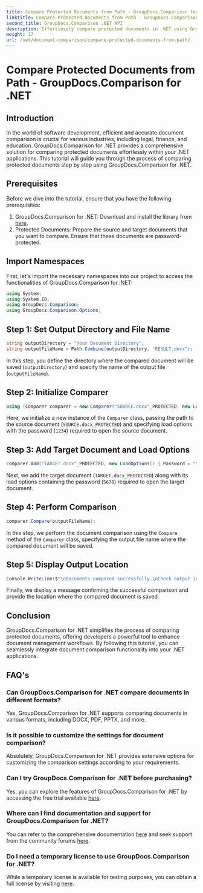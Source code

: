 ```yaml
---
title: Compare Protected Documents from Path - GroupDocs.Comparison for .NET
linktitle: Compare Protected Documents from Path - GroupDocs.Comparison for .NET
second_title: GroupDocs.Comparison .NET API
description: Effortlessly compare protected documents in .NET using GroupDocs.Comparison for seamless integration. Enhance your document management workflow.
weight: 17
url: /net/document-comparison/compare-protected-documents-from-path/
---
```


# Compare Protected Documents from Path - GroupDocs.Comparison for .NET

## Introduction
In the world of software development, efficient and accurate document comparison is crucial for various industries, including legal, finance, and education. GroupDocs.Comparison for .NET provides a comprehensive solution for comparing protected documents effortlessly within your .NET applications. This tutorial will guide you through the process of comparing protected documents step by step using GroupDocs.Comparison for .NET.
## Prerequisites
Before we dive into the tutorial, ensure that you have the following prerequisites:
1. GroupDocs.Comparison for .NET: Download and install the library from [here](https://releases.groupdocs.com/comparison/net/).
2. Protected Documents: Prepare the source and target documents that you want to compare. Ensure that these documents are password-protected.

## Import Namespaces
First, let's import the necessary namespaces into our project to access the functionalities of GroupDocs.Comparison for .NET:
```csharp
using System;
using System.IO;
using GroupDocs.Comparison;
using GroupDocs.Comparison.Options;
```

## Step 1: Set Output Directory and File Name
```csharp
string outputDirectory = "Your Document Directory";
string outputFileName = Path.Combine(outputDirectory, "RESULT.docx");
```
In this step, you define the directory where the compared document will be saved (`outputDirectory`) and specify the name of the output file (`outputFileName`).
## Step 2: Initialize Comparer
```csharp
using (Comparer comparer = new Comparer("SOURCE.docx"_PROTECTED, new LoadOptions(){ Password = "1234" }))
```
Here, we initialize a new instance of the `Comparer` class, passing the path to the source document (`SOURCE.docx_PROTECTED`) and specifying load options with the password (`1234`) required to open the source document.
## Step 3: Add Target Document and Load Options
```csharp
comparer.Add("TARGET.docx"_PROTECTED, new LoadOptions() { Password = "5678" });
```
Next, we add the target document (`TARGET.docx_PROTECTED`) along with its load options containing the password (`5678`) required to open the target document.
## Step 4: Perform Comparison
```csharp
comparer.Compare(outputFileName);
```
In this step, we perform the document comparison using the `Compare` method of the `Comparer` class, specifying the output file name where the compared document will be saved.
## Step 5: Display Output Location
```csharp
Console.WriteLine($"\nDocuments compared successfully.\nCheck output in {Directory.GetCurrentDirectory()}.");
```
Finally, we display a message confirming the successful comparison and provide the location where the compared document is saved.

## Conclusion
GroupDocs.Comparison for .NET simplifies the process of comparing protected documents, offering developers a powerful tool to enhance document management workflows. By following this tutorial, you can seamlessly integrate document comparison functionality into your .NET applications.
## FAQ's
### Can GroupDocs.Comparison for .NET compare documents in different formats?
Yes, GroupDocs.Comparison for .NET supports comparing documents in various formats, including DOCX, PDF, PPTX, and more.
### Is it possible to customize the settings for document comparison?
Absolutely, GroupDocs.Comparison for .NET provides extensive options for customizing the comparison settings according to your requirements.
### Can I try GroupDocs.Comparison for .NET before purchasing?
Yes, you can explore the features of GroupDocs.Comparison for .NET by accessing the free trial available [here](https://releases.groupdocs.com/).
### Where can I find documentation and support for GroupDocs.Comparison for .NET?
You can refer to the comprehensive documentation [here](https://tutorials.groupdocs.com/comparison/net/) and seek support from the community forums [here](https://forum.groupdocs.com/c/comparison/12).
### Do I need a temporary license to use GroupDocs.Comparison for .NET?
While a temporary license is available for testing purposes, you can obtain a full license by visiting [here](https://purchase.groupdocs.com/buy).
